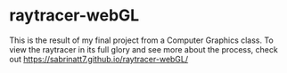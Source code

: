 # raytracer-webGL

This is the result of my final project from a Computer Graphics class. To view the raytracer in its full glory and see more about the process, check out https://sabrinatt7.github.io/raytracer-webGL/
